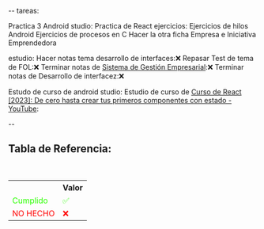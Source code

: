 --
tareas:

Practica 3 Android studio:
Practica de React ejercicios:
Ejercicios de hilos Android
Ejercicios de procesos en C
Hacer la otra ficha Empresa e Iniciativa Emprendedora

estudio:
Hacer notas tema desarrollo de interfaces:❌
Repasar Test de tema de FOL:❌
Terminar notas de [Sistema de Gestión Empresarial](../../Sistema-Gestion-Empresarial/Sistema%20de%20Gesti%C3%B3n%20Empresarial.md):❌
Terminar notas de Desarrollo de interfacez:❌

Estudo de curso de android studio:
Estudio de curso de [Curso de React \[2023\]: De cero hasta crear tus primeros componentes con estado - YouTube](https://www.youtube.com/watch?v=7iobxzd_2wY):

--

<div  class="bc-diario">
<h2> Tabla de Referencia:</h2>
<table class="table-diario">
  <tr class="tr-diario">
    <th class="th-diario"></th>
    <th class="th-diario">Valor</th>
  </tr>
  <tr class="tr-diario">
    <td class="td-diario" style="color:2bff00">Cumplido</td>
    <td class="td-diario" style="color:2bff00">✅</td>
  </tr>
  <tr class="tr-diario">
    <td class="td-diario" style="color:red">NO HECHO</td>
    <td class="td-diario" style="color:red">❌</td>
  </tr>
</table>
